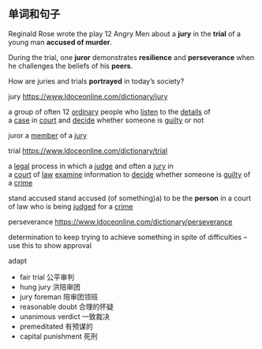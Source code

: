 ## 单词和句子

Reginald Rose wrote the play 12 Angry Men about a **jury** in the **trial** of a young man **accused of murder**.

During the trial, one **juror** demonstrates **resilience** and **perseverance** when he challenges the beliefs of his **peers**.

How are juries and trials **portrayed** in today’s society?


jury
https://www.ldoceonline.com/dictionary/jury

a group of often 12 [ordinary](https://www.ldoceonline.com/dictionary/ordinary "ordinary") people who [listen](https://www.ldoceonline.com/dictionary/listen "listen") to the [details](https://www.ldoceonline.com/dictionary/detail "detail") of a [case](https://www.ldoceonline.com/dictionary/case "case") in [court](https://www.ldoceonline.com/dictionary/court "court") and [decide](https://www.ldoceonline.com/dictionary/decide "decide") whether someone is [guilty](https://www.ldoceonline.com/dictionary/guilty "guilty") or not

juror
a [member](https://www.ldoceonline.com/dictionary/member "member") of a [jury](https://www.ldoceonline.com/dictionary/jury "jury")

trial
https://www.ldoceonline.com/dictionary/trial

a [legal](https://www.ldoceonline.com/dictionary/legal "legal") process in which a [judge](https://www.ldoceonline.com/dictionary/judge "judge") and often a [jury](https://www.ldoceonline.com/dictionary/jury "jury") in a [court](https://www.ldoceonline.com/dictionary/court "court") of [law](https://www.ldoceonline.com/dictionary/law "law") [examine](https://www.ldoceonline.com/dictionary/examine "examine") information to [decide](https://www.ldoceonline.com/dictionary/decide "decide") whether someone is [guilty](https://www.ldoceonline.com/dictionary/guilty "guilty") of a [crime](https://www.ldoceonline.com/dictionary/crime "crime")

stand accused
stand accused (of something)a) to be the **person** in a court of law who is being [judged](https://www.ldoceonline.com/dictionary/judge "judge") for a [crime](https://www.ldoceonline.com/dictionary/crime "crime")


perseverance
https://www.ldoceonline.com/dictionary/perseverance

determination to keep trying to achieve something in spite of difficulties – use this to show approval


adapt


- fair trial 公平审判
- hung jury 洪陪审团
- jury foreman 陪审团领班
- reasonable doubt 合理的怀疑
- unanimous verdict 一致裁决
- premeditated 有预谋的
- capital punishment 死刑